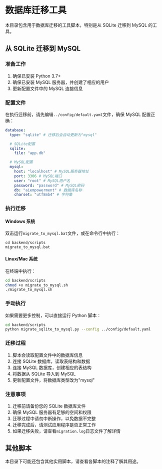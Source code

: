 # 数据库迁移工具

本目录包含用于数据库迁移的工具脚本，特别是从 SQLite 迁移到 MySQL 的工具。

## 从 SQLite 迁移到 MySQL

### 准备工作

1. 确保已安装 Python 3.7+
2. 确保已安装 MySQL 服务器，并创建了相应的用户
3. 更新配置文件中的 MySQL 连接信息

### 配置文件

在执行迁移前，请先编辑`../config/default.yaml`文件，确保 MySQL 配置正确：

```yaml
database:
  type: "sqlite" # 迁移后会自动更新为"mysql"

  # SQLite配置
  sqlite:
    file: "app.db"

  # MySQL配置
  mysql:
    host: "localhost" # MySQL服务器地址
    port: 3306 # MySQL端口
    user: "root" # MySQL用户名
    password: "password" # MySQL密码
    db: "aiempowerment" # 数据库名称
    charset: "utf8mb4" # 字符集
```

### 执行迁移

#### Windows 系统

双击运行`migrate_to_mysql.bat`文件，或在命令行中执行：

```
cd backend/scripts
migrate_to_mysql.bat
```

#### Linux/Mac 系统

在终端中执行：

```bash
cd backend/scripts
chmod +x migrate_to_mysql.sh
./migrate_to_mysql.sh
```

### 手动执行

如果需要更多控制，可以直接运行 Python 脚本：

```bash
cd backend/scripts
python migrate_sqlite_to_mysql.py --config ../config/default.yaml
```

### 迁移过程

1. 脚本会读取配置文件中的数据库信息
2. 连接 SQLite 数据库，读取表结构和数据
3. 连接 MySQL 数据库，创建相应的表结构
4. 将数据从 SQLite 导入到 MySQL
5. 更新配置文件，将数据库类型改为"mysql"

### 注意事项

1. 迁移前请备份您的 SQLite 数据库文件
2. 确保 MySQL 服务器有足够的空间和权限
3. 迁移过程中请勿中断操作，以免数据不完整
4. 迁移完成后，请测试应用程序是否正常工作
5. 如果迁移失败，请查看`migration.log`日志文件了解详情

## 其他脚本

本目录下可能还包含其他实用脚本，请查看各脚本的注释了解其用途。
